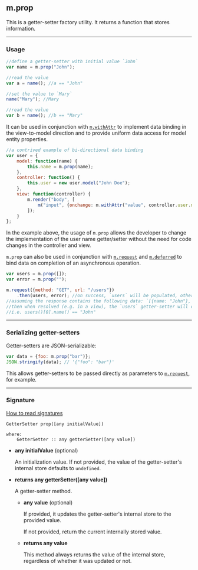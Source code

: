 ## m.prop

This is a getter-setter factory utility. It returns a function that stores information.

---

### Usage

```javascript
//define a getter-setter with initial value `John`
var name = m.prop("John");

//read the value
var a = name(); //a == "John"

//set the value to `Mary`
name("Mary"); //Mary

//read the value
var b = name(); //b == "Mary"
```

It can be used in conjunction with [`m.withAttr`](mithril.withattr.md) to implement data binding in the view-to-model direction and to provide uniform data access for model entity properties.

```javascript
//a contrived example of bi-directional data binding
var user = {
	model: function(name) {
		this.name = m.prop(name);
	},
	controller: function() {
		this.user = new user.model("John Doe");
	},
	view: function(controller) {
		m.render("body", [
			m("input", {onchange: m.withAttr("value", controller.user.name), value: controller.user.name()})
		]);
	}
};
```

In the example above, the usage of `m.prop` allows the developer to change the implementation of the user name getter/setter without the need for code changes in the controller and view.

`m.prop` can also be used in conjunction with [`m.request`](mithril.request.md) and [`m.deferred`](mithril.deferred.md) to bind data on completion of an asynchronous operation.

```javascript
var users = m.prop([]);
var error = m.prop("");

m.request({method: "GET", url: "/users"})
	.then(users, error); //on success, `users` will be populated, otherwise `error` will be populated
//assuming the response contains the following data: `[{name: "John"}, {name: "Mary"}]`
//then when resolved (e.g. in a view), the `users` getter-setter will contain a list of User instances
//i.e. users()[0].name() == "John"
```

---

### Serializing getter-setters

Getter-setters are JSON-serializable:

```javascript
var data = {foo: m.prop("bar")};
JSON.stringify(data); // '{"foo": "bar"}'
```

This allows getter-setters to be passed directly as parameters to [`m.request`](mithril.request.md), for example.

---

### Signature

[How to read signatures](how-to-read-signatures.md)

```clike
GetterSetter prop([any initialValue])

where:
	GetterSetter :: any getterSetter([any value])
```

-	**any initialValue** (optional)

	An initialization value. If not provided, the value of the getter-setter's internal store defaults to `undefined`.
	
-	**returns any getterSetter([any value])**

	A getter-setter method.
	
	-	**any value** (optional)
		
		If provided, it updates the getter-setter's internal store to the provided value.
		
		If not provided, return the current internally stored value.
		
	-	**returns any value**
	
		This method always returns the value of the internal store, regardless of whether it was updated or not.
		